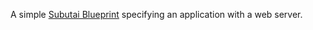 A simple [Subutai Blueprint](https://github.com/subutai-blueprints/hackathon/wiki/What-is-a-blueprint%3F) specifying an application with a web server.
